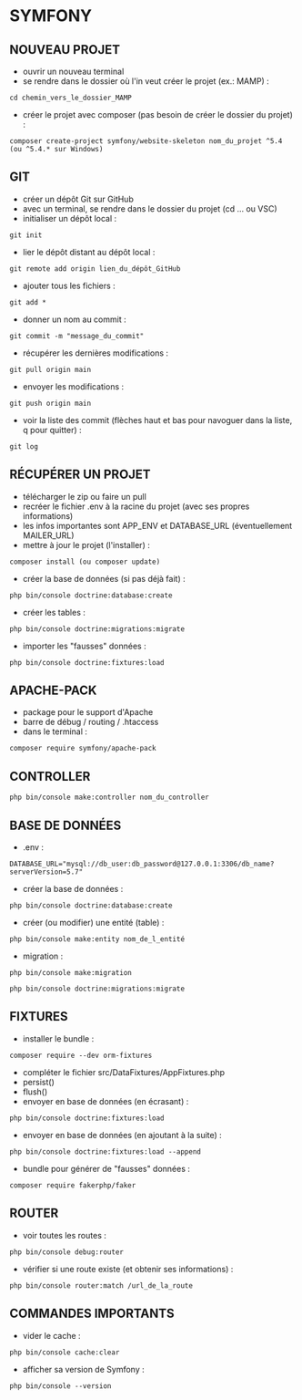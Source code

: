 # SYMFONY

## NOUVEAU PROJET

- ouvrir un nouveau terminal
- se rendre dans le dossier où l'in veut créer le projet (ex.: MAMP) :
```
cd chemin_vers_le_dossier_MAMP
```
- créer le projet avec composer (pas besoin de créer le dossier du projet) :
```
composer create-project symfony/website-skeleton nom_du_projet ^5.4 (ou ^5.4.* sur Windows)
```

## GIT

- créer un dépôt Git sur GitHub
- avec un terminal, se rendre dans le dossier du projet (cd ... ou VSC)
- initialiser un dépôt local :
```
git init
```
- lier le dépôt distant au dépôt local :
```
git remote add origin lien_du_dépôt_GitHub
```
- ajouter tous les fichiers :
```
git add *
```
- donner un nom au commit :
```
git commit -m "message_du_commit"
```
- récupérer les dernières modifications :
```
git pull origin main
```
- envoyer les modifications :
```
git push origin main
```
- voir la liste des commit (flèches haut et bas pour navoguer dans la liste, q pour quitter) :
```
git log
```

## RÉCUPÉRER UN PROJET

- télécharger le zip ou faire un pull
- recréer le fichier .env à la racine du projet (avec ses propres informations)
- les infos importantes sont APP_ENV et DATABASE_URL (éventuellement MAILER_URL)
- mettre à jour le projet (l'installer) :
```
composer install (ou composer update)
```
- créer la base de données (si pas déjà fait) :
```
php bin/console doctrine:database:create
```
- créer les tables :
```
php bin/console doctrine:migrations:migrate
```
- importer les "fausses" données :
```
php bin/console doctrine:fixtures:load
```

## APACHE-PACK

- package pour le support d'Apache
- barre de débug / routing / .htaccess
- dans le terminal :
```
composer require symfony/apache-pack
```

## CONTROLLER

```
php bin/console make:controller nom_du_controller
```

## BASE DE DONNÉES

- .env :
```
DATABASE_URL="mysql://db_user:db_password@127.0.0.1:3306/db_name?serverVersion=5.7"
```
- créer la base de données :
```
php bin/console doctrine:database:create
```
- créer (ou modifier) une entité (table) :
```
php bin/console make:entity nom_de_l_entité
```
- migration :
```
php bin/console make:migration
```
```
php bin/console doctrine:migrations:migrate
```

## FIXTURES

- installer le bundle :
```
composer require --dev orm-fixtures
```
- compléter le fichier src/DataFixtures/AppFixtures.php
- persist()
- flush()
- envoyer en base de données (en écrasant) :
```
php bin/console doctrine:fixtures:load
```
- envoyer en base de données (en ajoutant à la suite) :
```
php bin/console doctrine:fixtures:load --append
```
- bundle pour générer de "fausses" données :
```
composer require fakerphp/faker
```

## ROUTER

- voir toutes les routes :
```
php bin/console debug:router
```
- vérifier si une route existe (et obtenir ses informations) :
```
php bin/console router:match /url_de_la_route
```

## COMMANDES IMPORTANTS

- vider le cache :
```
php bin/console cache:clear
```
- afficher sa version de Symfony :
```
php bin/console --version
```
